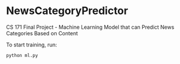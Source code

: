 # NewsCategoryPredictor
CS 171 Final Project - Machine Learning Model that can Predict News Categories Based on Content

To start training, run:
```{bash}
python ml.py
```